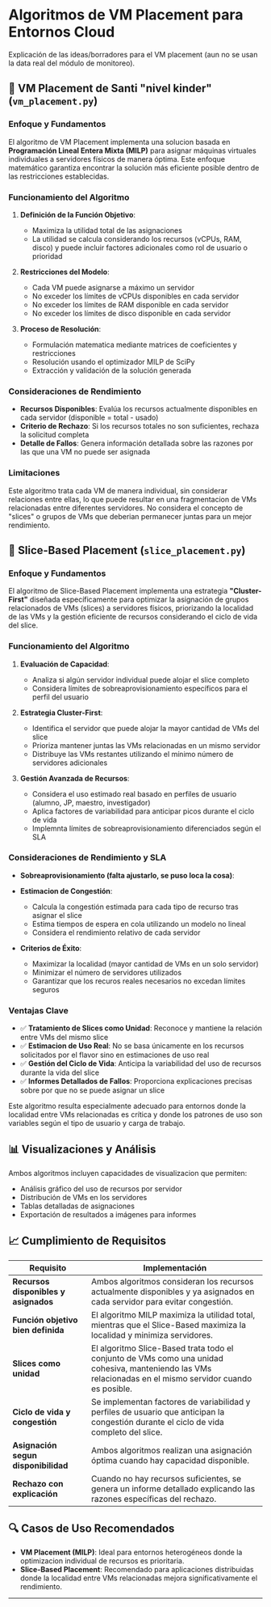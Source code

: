# Algoritmos de VM Placement para Entornos Cloud

Explicación de las ideas/borradores para el VM placement (aun no se usan la data real del módulo de monitoreo).

## 🚀 VM Placement de Santi "nivel kinder" (`vm_placement.py`)

### Enfoque y Fundamentos

El algoritmo de VM Placement implementa una solucion basada en **Programación Lineal Entera Mixta (MILP)** para asignar máquinas virtuales individuales a servidores físicos de manera óptima. Este enfoque matemático garantiza encontrar la solución más eficiente posible dentro de las restricciones establecidas.

### Funcionamiento del Algoritmo

1. **Definición de la Función Objetivo**:
   - Maximiza la utilidad total de las asignaciones
   - La utilidad se calcula considerando los recursos (vCPUs, RAM, disco) y puede incluir factores adicionales como rol de usuario o prioridad

2. **Restricciones del Modelo**:
   - Cada VM puede asignarse a máximo un servidor
   - No exceder los límites de vCPUs disponibles en cada servidor
   - No exceder los límites de RAM disponible en cada servidor
   - No exceder los límites de disco disponible en cada servidor

3. **Proceso de Resolución**:
   - Formulación matematica mediante matrices de coeficientes y restricciones
   - Resolución usando el optimizador MILP de SciPy
   - Extracción y validación de la solución generada

### Consideraciones de Rendimiento

- **Recursos Disponibles**: Evalúa los recursos actualmente disponibles en cada servidor (disponible = total - usado)
- **Criterio de Rechazo**: Si los recursos totales no son suficientes, rechaza la solicitud completa
- **Detalle de Fallos**: Genera información detallada sobre las razones por las que una VM no puede ser asignada

### Limitaciones

Este algoritmo trata cada VM de manera individual, sin considerar relaciones entre ellas, lo que puede resultar en una fragmentacion de VMs relacionadas entre diferentes servidores. No considera el concepto de "slices" o grupos de VMs que deberian permanecer juntas para un mejor rendimiento.

## 🔄 Slice-Based Placement (`slice_placement.py`)

### Enfoque y Fundamentos

El algoritmo de Slice-Based Placement implementa una estrategia **"Cluster-First"** diseñada específicamente para optimizar la asignación de grupos relacionados de VMs (slices) a servidores físicos, priorizando la localidad de las VMs y la gestión eficiente de recursos considerando el ciclo de vida del slice.

### Funcionamiento del Algoritmo

1. **Evaluación de Capacidad**:
   - Analiza si algún servidor individual puede alojar el slice completo
   - Considera límites de sobreaprovisionamiento específicos para el perfil del usuario

2. **Estrategia Cluster-First**:
   - Identifica el servidor que puede alojar la mayor cantidad de VMs del slice
   - Prioriza mantener juntas las VMs relacionadas en un mismo servidor
   - Distribuye las VMs restantes utilizando el mínimo número de servidores adicionales

3. **Gestión Avanzada de Recursos**:
   - Considera el uso estimado real basado en perfiles de usuario (alumno, JP, maestro, investigador)
   - Aplica factores de variabilidad para anticipar picos durante el ciclo de vida
   - Implemnta límites de sobreaprovisionamiento diferenciados según el SLA

### Consideraciones de Rendimiento y SLA

- **Sobreaprovisionamiento (falta ajustarlo, se puso loca la cosa)**:

- **Estimacion de Congestión**:
  - Calcula la congestión estimada para cada tipo de recurso tras asignar el slice
  - Estima tiempos de espera en cola utilizando un modelo no lineal
  - Considera el rendimiento relativo de cada servidor

- **Criterios de Éxito**:
  - Maximizar la localidad (mayor cantidad de VMs en un solo servidor)
  - Minimizar el número de servidores utilizados
  - Garantizar que los recuros reales necesarios no excedan límites seguros

### Ventajas Clave

- ✅ **Tratamiento de Slices como Unidad**: Reconoce y mantiene la relación entre VMs del mismo slice
- ✅ **Estimacion de Uso Real**: No se basa únicamente en los recursos solicitados por el flavor sino en estimaciones de uso real
- ✅ **Gestión del Ciclo de Vida**: Anticipa la variabilidad del uso de recursos durante la vida del slice
- ✅ **Informes Detallados de Fallos**: Proporciona explicaciones precisas sobre por que no se puede asignar un slice

Este algoritmo resulta especialmente adecuado para entornos donde la localidad entre VMs relacionadas es crítica y donde los patrones de uso son variables según el tipo de usuario y carga de trabajo.

## 📊 Visualizaciones y Análisis

Ambos algoritmos incluyen capacidades de visualizacion que permiten:

- Análisis gráfico del uso de recursos por servidor
- Distribución de VMs en los servidores
- Tablas detalladas de asignaciones
- Exportación de resultados a imágenes para informes

## 📈 Cumplimiento de Requisitos

| Requisito | Implementación |
|-----------|---------------|
| **Recursos disponibles y asignados** | Ambos algoritmos consideran los recursos actualmente disponibles y ya asignados en cada servidor para evitar congestión. |
| **Función objetivo bien definida** | El algoritmo MILP maximiza la utilidad total, mientras que el Slice-Based maximiza la localidad y minimiza servidores. |
| **Slices como unidad** | El algoritmo Slice-Based trata todo el conjunto de VMs como una unidad cohesiva, manteniendo las VMs relacionadas en el mismo servidor cuando es posible. |
| **Ciclo de vida y congestión** | Se implementan factores de variabilidad y perfiles de usuario que anticipan la congestión durante el ciclo de vida completo del slice. |
| **Asignación segun disponibilidad** | Ambos algoritmos realizan una asignación óptima cuando hay capacidad disponible. |
| **Rechazo con explicación** | Cuando no hay recursos suficientes, se genera un informe detallado explicando las razones específicas del rechazo. |

## 🔍 Casos de Uso Recomendados

- **VM Placement (MILP)**: Ideal para entornos heterogéneos donde la optimizacion individual de recursos es prioritaria.
- **Slice-Based Placement**: Recomendado para aplicaciones distribuidas donde la localidad entre VMs relacionadas mejora significativamente el rendimiento.

---
